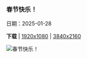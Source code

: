 ### 春节快乐！

日期：2025-01-28

**下载**  |  [1920x1080](https://cn.bing.com/th?id=OHR.SpringFestival25Y_ZH-CN6133182159_1920x1080.jpg)  |  [3840x2160](https://cn.bing.com/th?id=OHR.SpringFestival25Y_ZH-CN6133182159_UHD.jpg)

![春节快乐！](https://cn.bing.com/th?id=OHR.SpringFestival25Y_ZH-CN6133182159_1920x1080.jpg "南京夫子庙的春节许愿牌，江苏省，中国 (© lazy dragon/Shutterstock)")

